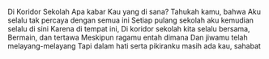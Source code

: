 Di Koridor Sekolah
Apa kabar Kau yang di sana?
Tahukah kamu, bahwa Aku selalu tak percaya dengan semua ini
Setiap pulang sekolah aku kemudian selalu di sini
Karena di tempat ini, Di koridor sekolah kita selalu bersama,
Bermain, dan tertawa
Meskipun ragamu entah dimana
Dan jiwamu telah melayang-melayang
Tapi dalam hati serta pikiranku masih ada kau, sahabat
